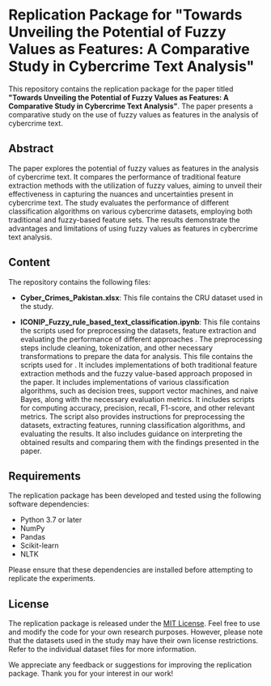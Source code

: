 # Replication Package for "Towards Unveiling the Potential of Fuzzy Values as Features: A Comparative Study in Cybercrime Text Analysis"

This repository contains the replication package for the paper titled **"Towards Unveiling the Potential of Fuzzy Values as Features: A Comparative Study in Cybercrime Text Analysis"**. The paper presents a comparative study on the use of fuzzy values as features in the analysis of cybercrime text.

## Abstract

The paper explores the potential of fuzzy values as features in the analysis of cybercrime text. It compares the performance of traditional feature extraction methods with the utilization of fuzzy values, aiming to unveil their effectiveness in capturing the nuances and uncertainties present in cybercrime text. The study evaluates the performance of different classification algorithms on various cybercrime datasets, employing both traditional and fuzzy-based feature sets. The results demonstrate the advantages and limitations of using fuzzy values as features in cybercrime text analysis.

## Content

The repository contains the following files:

- **Cyber_Crimes_Pakistan.xlsx**: This file contains the CRU dataset used in the study.

- **ICONIP_Fuzzy_rule_based_text_classification.ipynb**: This file contains the scripts used for preprocessing the datasets, feature extraction and evaluating the performance of different approaches . The preprocessing steps include cleaning, tokenization, and other necessary transformations to prepare the data for analysis. This file contains the scripts used for . It includes implementations of both traditional feature extraction methods and the fuzzy value-based approach proposed in the paper. It includes implementations of various classification algorithms, such as decision trees, support vector machines, and naive Bayes, along with the necessary evaluation metrics. It includes scripts for computing accuracy, precision, recall, F1-score, and other relevant metrics. The script also provides instructions for preprocessing the datasets, extracting features, running classification algorithms, and evaluating the results. It also includes guidance on interpreting the obtained results and comparing them with the findings presented in the paper.

## Requirements

The replication package has been developed and tested using the following software dependencies:

- Python 3.7 or later
- NumPy
- Pandas
- Scikit-learn
- NLTK

Please ensure that these dependencies are installed before attempting to replicate the experiments.

## License

The replication package is released under the [MIT License](LICENSE). Feel free to use and modify the code for your own research purposes. However, please note that the datasets used in the study may have their own license restrictions. Refer to the individual dataset files for more information.

We appreciate any feedback or suggestions for improving the replication package. Thank you for your interest in our work!
